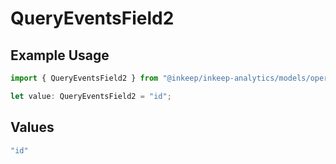 # QueryEventsField2

## Example Usage

```typescript
import { QueryEventsField2 } from "@inkeep/inkeep-analytics/models/operations";

let value: QueryEventsField2 = "id";
```

## Values

```typescript
"id"
```